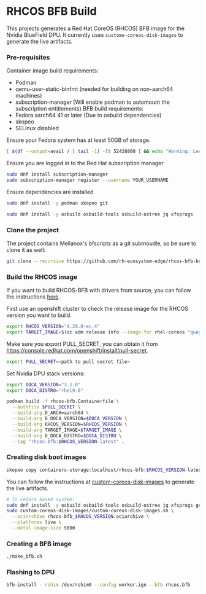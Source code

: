# RHCOS BFB Build
This projects generates a Red Hat CoreOS (RHCOS) BFB image for the Nvidia BlueField DPU. It currently uses `custome-coreos-disk-images` to generate the live artifacts.

### Pre-requisites
Container image build requirements:
- Podman
- qemu-user-static-binfmt (needed for building on non-aarch64 machines)
- subscription-manager (Will enable podman to automount the subscription entitlements)
BFB build requirements:
- Fedora aarch64 41 or later (Due to osbuild dependencies)
- skopeo
- SELinux disabled

Ensure your Fedora system has at least 50GB of storage.
```bash
[ $(df --output=avail / | tail -1) -lt 52428800 ] && echo "Warning: Less than 50GB available"
```

Ensure you are logged in to the Red Hat subscription manager
```bash
sudo dnf install subscription-manager
sudo subscription-manager register --username YOUR_USERNAME
```

Ensure dependencies are installed
```bash
sudo dnf install -y podman skopeo git 

sudo dnf install -y osbuild osbuild-tools osbuild-ostree jq xfsprogs 
```

### Clone the project
The project contains Mellanox's bfscripts as a git submoudle, so be sure to clone it as well:
```bash
git clone --recursive https://github.com/rh-ecosystem-edge/rhcos-bfb-builder.git
```

### Build the RHCOS image
If you want to build RHCOS-BFB with drivers from source, you can follow the instructions [here](build-from-source.md).

First use an openshift cluster to check the release image for the RHCOS version you want to build.
```bash
export RHCOS_VERSION="4.20.0-ec.4"
export TARGET_IMAGE=$(oc adm release info --image-for rhel-coreos "quay.io/openshift-release-dev/ocp-release:"$RHCOS_VERSION"-aarch64")
```

Make sure you export PULL_SECRET, you can obtain it from https://console.redhat.com/openshift/install/pull-secret.
```bash
export PULL_SECRET=<path to pull secret file>
```

Set Nvidia DPU stack versions:
```bash
export DOCA_VERSION="3.1.0"
export DOCA_DISTRO="rhel9.6"
```

```bash
podman build -f rhcos-bfb.Containerfile \
  --authfile $PULL_SECRET \
  --build-arg D_ARCH=aarch64 \
  --build-arg D_DOCA_VERSION=$DOCA_VERSION \
  --build-arg RHCOS_VERSION=$RHCOS_VERSION \
  --build-arg TARGET_IMAGE=$TARGET_IMAGE \
  --build-arg D_DOCA_DISTRO=$DOCA_DISTRO \
  --tag "rhcos-bfb:$RHCOS_VERSION-latest" .
```

### Creating disk boot images
```bash
skopeo copy containers-storage:localhost/rhcos-bfb:$RHCOS_VERSION-latest oci-archive:rhcos-bfb_$RHCOS_VERSION.ociarchive
```

You can follow the instructions at [custom-coreos-disk-images](/custom-coreos-disk-images/README.md) to generate the live artifacts.
```bash
# In Fedora based system:
sudo dnf install -y osbuild osbuild-tools osbuild-ostree jq xfsprogs genisoimage
sudo custom-coreos-disk-images/custom-coreos-disk-images.sh \
  --ociarchive rhcos-bfb_$RHCOS_VERSION.ociarchive \
  --platforms live \
  --metal-image-size 5000
```

### Creating a BFB image
```bash
./make_bfb.sh
```

### Flashing to DPU
```bash
bfb-install --rshim /dev/rshim0 --config worker.ign --bfb rhcos.bfb
```
